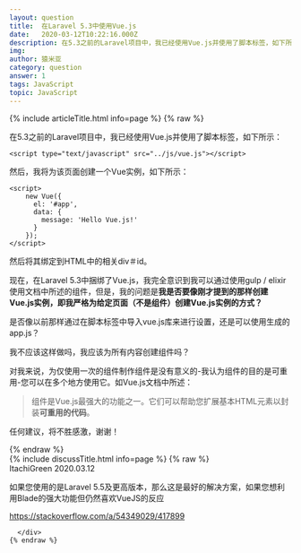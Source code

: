 ```yaml
---
layout: question
title:  在Laravel 5.3中使用Vue.js
date:   2020-03-12T10:22:16.000Z
description: 在5.3之前的Laravel项目中，我已经使用Vue.js并使用了脚本标签，如下所示：<script type="text/javascript" s...
img: 
author: 猿米亚
category: question
answer: 1
tags: JavaScript
topic: JavaScript
---
```

<div class="article-root">
  <div class="article">
    {% include articleTitle.html info=page %}
    {% raw %}
    <div class="article-content"><p><font style="vertical-align: inherit;"><font style="vertical-align: inherit;">在5.3之前的Laravel项目中，我已经使用Vue.js并使用了脚本标签，如下所示：</font></font></p>

<pre><code>&lt;script type="text/javascript" src="../js/vue.js"&gt;&lt;/script&gt;
</code></pre>

<p><font style="vertical-align: inherit;"><font style="vertical-align: inherit;">然后，我将为该页面创建一个Vue实例，如下所示：</font></font></p>

<pre><code>&lt;script&gt;<font></font>
    new Vue({<font></font>
      el: '#app',<font></font>
      data: {<font></font>
        message: 'Hello Vue.js!'<font></font>
      }<font></font>
    });<font></font>
&lt;/script&gt;<font></font>
</code></pre>

<p><font style="vertical-align: inherit;"><font style="vertical-align: inherit;">然后将其绑定到HTML中的相关div＃id。</font></font></p>

<p><font style="vertical-align: inherit;"><font style="vertical-align: inherit;">现在，在Laravel 5.3中捆绑了Vue.js，我完全意识到我可以通过使用gulp / elixir使用文档中所述的组件，但是，我的问题是</font></font><strong><font style="vertical-align: inherit;"><font style="vertical-align: inherit;">我是否要像刚才提到的那样创建Vue.js实例，即我严格为给定页面（不是组件）创建Vue.js实例的方式？</font></font></strong></p>

<p><font style="vertical-align: inherit;"><font style="vertical-align: inherit;">是否像以前那样通过在脚本标签中导入vue.js库来进行设置，还是可以使用生成的app.js？</font></font></p>

<p><font style="vertical-align: inherit;"><font style="vertical-align: inherit;">我不应该这样做吗，我应该为所有内容创建组件吗？</font></font></p>

<p><font style="vertical-align: inherit;"><font style="vertical-align: inherit;">对我来说，为仅使用一次的组件制作组件是没有意义的-我认为组件的目的是可重用-您可以在多个地方使用它。</font><font style="vertical-align: inherit;">如Vue.js文档中所述：</font></font></p>

<blockquote>
  <p><font style="vertical-align: inherit;"><font style="vertical-align: inherit;">组件是Vue.js最强大的功能之一。</font><font style="vertical-align: inherit;">它们可以帮助您扩展基本HTML元素以封装</font></font><strong><font style="vertical-align: inherit;"><font style="vertical-align: inherit;">可重用的代码</font></font></strong><font style="vertical-align: inherit;"><font style="vertical-align: inherit;">。</font></font></p>
</blockquote>

<p><font style="vertical-align: inherit;"><font style="vertical-align: inherit;">任何建议，将不胜感激，谢谢！</font></font></p></div>
    {% endraw %}
  </div>

  <div class="discuss-wrapper">
    {% include discussTitle.html info=page %}
    {% raw %}
    <div class="discuss-item">
        <div class="discuss-parent">
          <div class="discuss-meta">
            <span class="discuss-user">ItachiGreen</span>
            <span class="discuss-time">2020.03.12</span>
          </div>
          <div class="discuss-comment"><p><font style="vertical-align: inherit;"><font style="vertical-align: inherit;">如果您使用的是Laravel 5.5及更高版本，那么这是最好的解决方案，如果您想利用Blade的强大功能但仍然喜欢VueJS的反应</font></font></p>

<p><a href="https://stackoverflow.com/a/54349029/417899"><font style="vertical-align: inherit;"><font style="vertical-align: inherit;">https://stackoverflow.com/a/54349029/417899</font></font></a></p></div>
        </div>
        
      </div>
    {% endraw %}
  </div>
<div>

